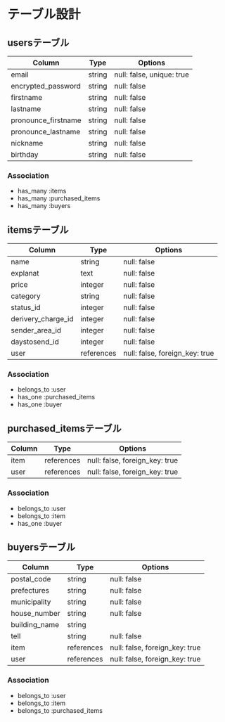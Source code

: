 # テーブル設計

## usersテーブル

| Column             | Type   | Options                   |
| ------------------ | ------ | ------------------------- |
| email              | string | null: false, unique: true |
| encrypted_password | string | null: false               |
| firstname          | string | null: false               |
| lastname           | string | null: false               |
| pronounce_firstname| string | null: false               |
| pronounce_lastname | string | null: false               |
| nickname           | string | null: false               |
| birthday           | string | null: false               |

### Association
- has_many :items
- has_many :purchased_items
- has_many :buyers



## itemsテーブル
| Column             | Type         | Options                        |
| ------------------ | ------------ | ------------------------------ |
| name               | string       | null: false                    |
| explanat           | text         | null: false                    |
| price              | integer      | null: false                    |
| category           | string       | null: false                    |
| status_id          | integer      | null: false                    |
| derivery_charge_id | integer      | null: false                    |
| sender_area_id     | integer      | null: false                    |
| daystosend_id      | integer      | null: false                    |
| user               | references   | null: false, foreign_key: true |

### Association
- belongs_to :user
- has_one    :purchased_items
- has_one    :buyer


## purchased_itemsテーブル
| Column                  | Type         | Options                        |
| ----------------------- | ------------ | ------------------------------ |
| item                    | references   | null: false, foreign_key: true |
| user                    | references   | null: false, foreign_key: true |

### Association
- belongs_to :user
- belongs_to :item
- has_one    :buyer

## buyersテーブル
| Column                  | Type         | Options                        |
| ----------------------- | ------------ | ------------------------------ |
| postal_code             | string       | null: false                    |
| prefectures             | string       | null: false                    |
| municipality            | string       | null: false                    |
| house_number            | string       | null: false                    |
| building_name           | string       |                                |
| tell                    | string       | null: false                    |
| item                    | references   | null: false, foreign_key: true |
| user                    | references   | null: false, foreign_key: true |

### Association
- belongs_to :user
- belongs_to :item
- belongs_to :purchased_items
